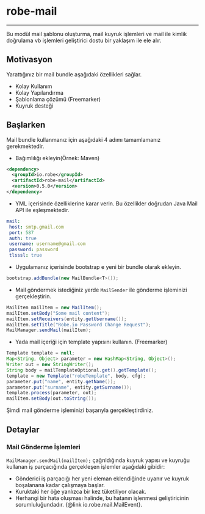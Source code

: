 # robe-mail
---
Bu modül mail şablonu oluşturma, mail kuyruk işlemleri ve mail ile kimlik doğrulama vb işlemleri geliştirici dostu bir yaklaşım ile ele alır.
## Motivasyon
Yarattığınız bir mail bundle aşağıdaki özellikleri sağlar.
 
* Kolay Kullanım
* Kolay Yapılandırma 
* Şablonlama çözümü (Freemarker)
* Kuyruk desteği

## Başlarken
Mail bundle kullanmanız için aşağıdaki 4 adımı tamamlamanız gerekmektedir.

* Bağımlılığı ekleyin(Örnek: Maven)

```xml
<dependency>
  <groupId>io.robe</groupId>
  <artifactId>robe-mail</artifactId>
  <version>0.5.0</version>
</dependency>
```
* YML içerisinde özelliklerine karar verin. Bu özellikler doğrudan Java Mail API ile eşleşmektedir.

```yml
mail:
 host: smtp.gmail.com
 port: 587
 auth: true
 username: username@gmail.com
 password: password
 tlsssl: true
```
* Uygulamanız içerisinde bootstrap e yeni bir bundle olarak ekleyin.

```java
bootstrap.addBundle(new MailBundle<T>());
```
* Mail göndermek istediğiniz yerde `MailSender` ile gönderme işleminizi gerçekleştirin.

```java
MailItem mailItem = new MailItem();
mailItem.setBody("Some mail content");
mailItem.setReceivers(entity.getUsername());
mailItem.setTitle("Robe.io Password Change Request");
MailManager.sendMail(mailItem);
```

* Yada mail içeriği için template yapısını kullanın. (Freemarker)

```java
Template template = null;
Map<String, Object> parameter = new HashMap<String, Object>();
Writer out = new StringWriter();
String body = mailTemplateOptional.get().getTemplate();
template = new Template("robeTemplate", body, cfg);
parameter.put("name", entity.getName());
parameter.put("surname", entity.getSurname());
template.process(parameter, out);
mailItem.setBody(out.toString());
```
Şimdi mail gönderme işleminizi başarıyla gerçekleştirdiniz.

## Detaylar

### Mail Gönderme İşlemleri
`MailManager.sendMail(mailItem);` çağrıldığında kuyruk yapısı ve kuyruğu kullanan iş parçacığında gerçekleşen işlemler aşağıdaki gibidir:
 
 
* Gönderici iş parçacığı her yeni eleman eklendiğinde uyanır ve kuyruk boşalanana kadar çalışmaya başlar.  
* Kuruktaki her öğe yanlızca bir kez tüketiliyor olacak. 
* Herhangi bir hata oluşması halinde, bu hatanın işlenmesi geliştiricinin sorumluluğundadır. {@link io.robe.mail.MailEvent}.